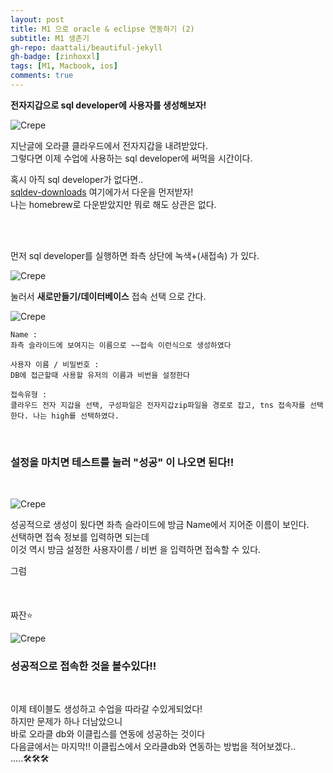 ```yaml
---
layout: post
title: M1 으로 oracle & eclipse 연동하기 (2)
subtitle: M1 생존기
gh-repo: daattali/beautiful-jekyll
gh-badge: [zinhoxxl]
tags: [M1, Macbook, ios]
comments: true
---
```


**전자지갑으로 sql developer에 사용자를 생성해보자!**

![Crepe](https://media.vlpt.us/images/zinhoxxl/post/7e1a47b5-96b7-44e5-add4-a3ac95b5de94/Oracle-SQL-Developer-logo.png)

지난글에 오라클 클라우드에서 전자지갑을 내려받았다.<br>
그렇다면 이제 수업에 사용하는 sql developer에 써먹을 시간이다.

혹시 아직 sql developer가 없다면..<br>
<a href="https://www.oracle.com/tools/downloads/sqldev-downloads.html">sqldev-downloads</a> 여기에가서 다운을 먼저받자!<br>
나는 homebrew로 다운받았지만 뭐로 해도 상관은 없다.

<BR>

<BR>


먼저 sql developer를 실행하면 좌측 상단에 녹색+(새접속) 가 있다.

![Crepe](https://media.vlpt.us/images/zinhoxxl/post/e492a62d-313d-432f-ad86-c4b5ebf8834b/%E1%84%89%E1%85%B3%E1%84%8F%E1%85%B3%E1%84%85%E1%85%B5%E1%86%AB%E1%84%89%E1%85%A3%E1%86%BA%202021-12-08%20%E1%84%8B%E1%85%A9%E1%84%92%E1%85%AE%206.00.47.png)

눌러서 **새로만들기/데이터베이스** 접속 선택 으로 간다.

![Crepe](https://media.vlpt.us/images/zinhoxxl/post/0da3a90a-5812-4b83-9fb2-b3cd0f4c7bc8/%E1%84%89%E1%85%B3%E1%84%8F%E1%85%B3%E1%84%85%E1%85%B5%E1%86%AB%E1%84%89%E1%85%A3%E1%86%BA%202021-12-08%20%E1%84%8B%E1%85%A9%E1%84%92%E1%85%AE%207.06.39.png)

~~~
Name :
좌측 슬라이드에 보여지는 이름으로 ~~접속 이런식으로 생성하였다
~~~

<p></p>

~~~
사용자 이름 / 비밀번호 :
DB에 접근할때 사용할 유저의 이름과 비번을 설정한다
~~~

<p></p>

~~~
접속유형 :
클라우드 전자 지갑을 선택, 구성파일은 전자지갑zip파일을 경로로 잡고, tns 접속자를 선택한다. 나는 high를 선택하였다.
~~~
<BR>

### 설정을 마치면 테스트를 눌러 "성공" 이 나오면 된다!! ###
<BR>

![Crepe](https://media.vlpt.us/images/zinhoxxl/post/c1d28fe3-b460-4b78-a4dc-366154cc7a11/%E1%84%89%E1%85%B3%E1%84%8F%E1%85%B3%E1%84%85%E1%85%B5%E1%86%AB%E1%84%89%E1%85%A3%E1%86%BA%202021-12-08%20%E1%84%8B%E1%85%A9%E1%84%92%E1%85%AE%207.18.35.png)
<p></p>
성공적으로 생성이 됬다면 좌측 슬라이드에 방금 Name에서 지어준 이름이 보인다.<br>
선택하면 접속 정보를 입력하면 되는데<br> 
이것 역시 방금 설정한 사용자이름 / 비번 을 입력하면 접속할 수 있다.
<p></p>
그럼
<br>
<br>
<br>
<br>
짜잔⭐️
<p></p>

![Crepe](https://media.vlpt.us/images/zinhoxxl/post/357d5f59-4cd9-45f4-86ab-84e7ca26f915/%E1%84%89%E1%85%B3%E1%84%8F%E1%85%B3%E1%84%85%E1%85%B5%E1%86%AB%E1%84%89%E1%85%A3%E1%86%BA%202021-12-08%20%E1%84%8B%E1%85%A9%E1%84%92%E1%85%AE%207.19.14.png)
<p></p>
 
### 성공적으로 접속한 것을 볼수있다!! ###

<BR>

이제 테이블도 생성하고 수업을 따라갈 수있게되었다!<br>
하지만 문제가 하나 더남았으니<br>
바로 오라클 db와 이클립스를 연동에 성공하는 것이다<br>
다음글에서는 마지막!! 이클립스에서 오라클db와 연동하는 방법을 적어보겠다..<br>
.....🛠🛠🛠
<br>
<br>
<br>
<br>